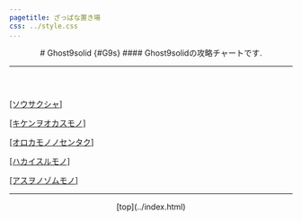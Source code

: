 ```yaml
---
pagetitle: ざっぱな置き場
css: ../style.css
...
```


<header class = "header">
# Ghost9solid {#G9s}
#### Ghost9solidの攻略チャートです.
<hr>
</header>

<div class = "content">

[[ソウサクシャ]](searcher.html)

[[キケンヲオカスモノ]](emergency.html)

[[オロカモノノセンタク]](fool.html)

[[ハカイスルモノ]](destroyer.html)

[[アスヲノゾムモノ]](feature.html)

</div>

<footer class ="footer">
<hr>
<p align = "center"> [top](../index.html) </p>
</footer>
